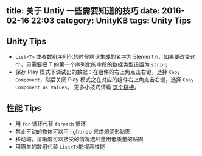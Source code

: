 title: 关于 Untiy 一些需要知道的技巧
date: 2016-02-16 22:03
category: UnityKB
tags: Unity Tips
---

Unity Tips
----------------
* `List<T>` 或者数组序列化的时候默认生成的名字为 Element n，如果要改变这个，只需要把 T
的第一个序列化的字段的数据类型设置为 `string`
* 保存 Play 模式下调试出的数据：在组件的右上角点击右键，选择 `Copy Component`，然后关闭 Play
模式之在对应的组件右上角点击右键，选择 `Copy Component as Values`。 更多小技巧请看 [这个链接](https://mp.weixin.qq.com/s?__biz=MjM5NjM3NDA1Mg==&mid=401777518&idx=1&sn=aa995d6c44866fb0f5bcc096e75969bb&scene=0&key=710a5d99946419d912a29c647796b42ba9c71553d849b38d45c2b41608a344d5befb72dd9cb578c745cd931a0e330ad7&ascene=0&uin=MTQ0NjU3MzQyNw)。



性能 Tips
----------------
* 用 `for` 循环代替 `foreach` 循环
* 禁止不动的物体可以用 lightmap 来烘焙阴影贴图
* 移动端，清晰度可以接受的情况选尽量用低质量的贴图
* 用原生的数组代替 `List<T>`能提高性能
